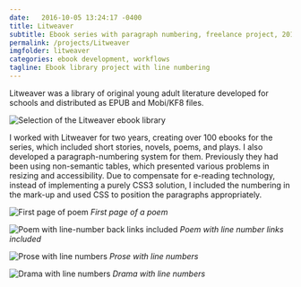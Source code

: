 ```yaml
---
date:   2016-10-05 13:24:17 -0400
title: Litweaver
subtitle: Ebook series with paragraph numbering, freelance project, 2014-2015
permalink: /projects/Litweaver
imgfolder: litweaver
categories: ebook development, workflows
tagline: Ebook library project with line numbering
---
```

Litweaver was a library of original young adult literature developed for schools and distributed as EPUB and Mobi/KF8 files.

![Selection of the Litweaver ebook library](litweaver-library)

I worked with Litweaver for two years, creating over 100 ebooks for the series, which included short stories, novels, poems, and plays. I also developed a paragraph-numbering system for them. Previously they had been using non-semantic tables, which presented various problems in resizing and accessibility. Due to compensate for e-reading technology, instead of implementing a purely CSS3 solution, I included the numbering in the mark-up and used CSS to position the paragraphs appropriately.

![First page of poem](poem-first-page)
*First page of a poem*

![Poem with line-number back links included](poem-spread)
*Poem with line number links included*

![Prose with line numbers](prose)
*Prose with line numbers*

![Drama with line numbers](drama)
*Drama with line numbers*

[litweaver-library]: ../../img/litweaver/1-library.jpg
[poem-first-page]: ../../img/litweaver/2-poem-firstpage.jpg
[poem-spread]: ../../img/litweaver/3-poem-spread.jpg
[prose]: ../../img/litweaver/4-prose-spread.jpg
[drama]: ../../img/litweaver/5-drama-spread.jpg
